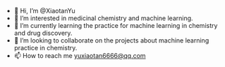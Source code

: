 - 👋 Hi, I’m @XiaotanYu
- 👀 I’m interested in medicinal chemistry and machine learning.
- 🌱 I’m currently learning the practice for machine learning in chemistry and drug discovery.
- 💞️ I’m looking to collaborate on the projects about machine learning practice in  chemistry.
- 📫 How to reach me yuxiaotan6666@qq.com

<!---
XiaotanYu/XiaotanYu is a ✨ special ✨ repository because its `README.md` (this file) appears on your GitHub profile.
You can click the Preview link to take a look at your changes.
--->
